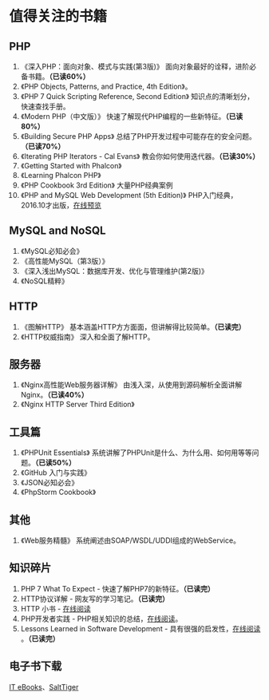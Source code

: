 # 值得关注的书籍

## PHP

1. 《深入PHP：面向对象、模式与实践(第3版)》 面向对象最好的诠释，进阶必备书籍。**（已读60%）**
2. 《PHP Objects, Patterns, and Practice, 4th Edition》。
3. 《PHP 7 Quick Scripting Reference, Second Edition》 知识点的清晰划分，快速查找手册。
4. 《Modern PHP（中文版）》 快速了解现代PHP编程的一些新特征。**（已读80%）**
5. 《Building Secure PHP Apps》 总结了PHP开发过程中可能存在的安全问题。**（已读70%）**
6. 《Iterating PHP Iterators - Cal Evans》 教会你如何使用迭代器。**（已读30%）**
7. 《Getting Started with Phalcon》
8. 《Learning Phalcon PHP》
9. 《PHP Cookbook 3rd Edition》 大量PHP经典案例
10. 《PHP and MySQL Web Development (5th Edition)》 PHP入门经典，2016.10才出版，[在线预览](https://www.amazon.com/PHP-MySQL-Development-Developers-Library/dp/0321833899/ref=dp_ob_title_bk)

## MySQL and NoSQL

1. 《MySQL必知必会》
2. 《高性能MySQL（第3版）》
3. 《深入浅出MySQL：数据库开发、优化与管理维护(第2版)》
4. 《NoSQL精粹》

## HTTP

1. 《图解HTTP》 基本涵盖HTTP方方面面，但讲解得比较简单。**（已读完）**
2. 《HTTP权威指南》 深入和全面了解HTTP。

## 服务器

1. 《Nginx高性能Web服务器详解》 由浅入深，从使用到源码解析全面讲解Nginx。**（已读40%）**
2. 《Nginx HTTP Server Third Edition》

## 工具篇

1. 《PHPUnit Essentials》 系统讲解了PHPUnit是什么、为什么用、如何用等等问题。**（已读50%）**
2. 《GitHub 入门与实践》
3. 《JSON必知必会》
4. 《PhpStorm Cookbook》

## 其他

1. 《Web服务精髓》 系统阐述由SOAP/WSDL/UDDI组成的WebService。

## 知识碎片

1. PHP 7 What To Expect - 快速了解PHP7的新特征。**（已读完）**
2. HTTP协议详解 - 网友写的学习笔记。**（已读完）**
3. HTTP 小书 - [在线阅读](http://www.ituring.com.cn/book/1791)
4. PHP开发者实践 - PHP相关知识的总结，[在线阅读](https://github.com/zacao/php-developer-prepares)。
5. Lessons Learned in Software Development - 具有很强的启发性，[在线阅读](https://henrikwarne.com/2015/04/16/lessons-learned-in-software-development/) 。**（已读完）**

## 电子书下载

[IT eBooks](http://it-ebooks.info/)、[SaltTiger](http://www.salttiger.com/)



